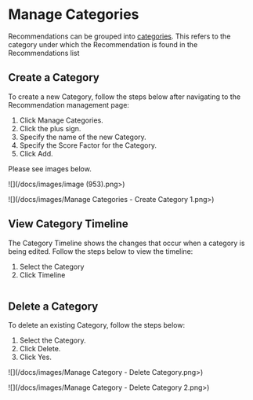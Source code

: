 # Manage Categories

Recommendations can be grouped into [categories](../../concepts/category.md). This refers to the category under which the Recommendation is found in the Recommendations list

## Create a Category

To create a new Category, follow the steps below after navigating to the Recommendation management page:

1. Click Manage Categories.
2. Click the plus sign.
3. Specify the name of the new Category.
4. Specify the Score Factor for the Category.
5. Click Add.

Please see images below.

![](/docs/images/image (953).png>)

![](/docs/images/Manage Categories - Create Category 1.png>)

## View Category Timeline

The Category Timeline shows the changes that occur when a category is being edited. Follow the steps below to view the timeline:

1. Select the Category
2. Click Timeline

<figure><img src="../../.gitbook/assets/Manage Category - Category Timeline.png" alt=""><figcaption></figcaption></figure>

## Delete a Category

To delete an existing Category, follow the steps below:

1. Select the Category.
2. Click Delete.
3. Click Yes.

![](/docs/images/Manage Category - Delete Category.png>)

![](/docs/images/Manage Category - Delete Category 2.png>)



